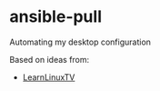# ansible-pull

Automating my desktop configuration

Based on ideas from:
- [LearnLinuxTV](https://github.com/LearnLinuxTV)